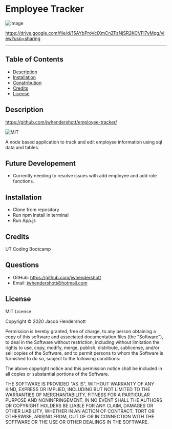 # Employee Tracker

![image](https://user-images.githubusercontent.com/70990105/107129650-71ddbf00-688c-11eb-8cfd-63a4d03cd0ec.png)

https://drive.google.com/file/d/15AYbProVciXmCnZFzNjSR2KCVFl7yMqg/view?usp=sharing

<hr>

## Table of Contents
* [Description](#description)
* [Installation](#installation)
* [Constribution](#contribution)
* [Credits](#credits)
* [License](#license)
        
## Description
https://github.com/jwhendershott/employee-tracker/

![MIT](https://img.shields.io/badge/License-MIT-green)

A node based application to track and edit employee information using sql data and tables.

## Future Developement
* Currently needing to resolve issues with add employee and add role functions.

## Installation
* Clone from repository
* Run npm install in terminal
* Run App.js

## Credits
UT Coding Bootcamp

## Questions
* GitHub: https://github.com/jwhendershott
* Email: jwhendershott@hotmail.com

## License

MIT License

Copyright © 2020 Jacob Hendershott

Permission is hereby granted, free of charge, to any person obtaining a copy
of this software and associated documentation files (the "Software"), to deal
in the Software without restriction, including without limitation the rights
to use, copy, modify, merge, publish, distribute, sublicense, and/or sell
copies of the Software, and to permit persons to whom the Software is
furnished to do so, subject to the following conditions:

The above copyright notice and this permission notice shall be included in all
copies or substantial portions of the Software.

THE SOFTWARE IS PROVIDED "AS IS", WITHOUT WARRANTY OF ANY KIND, EXPRESS OR
IMPLIED, INCLUDING BUT NOT LIMITED TO THE WARRANTIES OF MERCHANTABILITY,
FITNESS FOR A PARTICULAR PURPOSE AND NONINFRINGEMENT. IN NO EVENT SHALL THE
AUTHORS OR COPYRIGHT HOLDERS BE LIABLE FOR ANY CLAIM, DAMAGES OR OTHER
LIABILITY, WHETHER IN AN ACTION OF CONTRACT, TORT OR OTHERWISE, ARISING FROM,
OUT OF OR IN CONNECTION WITH THE SOFTWARE OR THE USE OR OTHER DEALINGS IN THE
SOFTWARE.